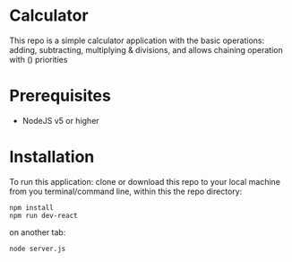 # Calculator

This repo is a simple calculator application with the basic operations: adding, subtracting, multiplying & divisions, and allows chaining operation with () priorities

# Prerequisites
- NodeJS v5 or higher 

# Installation

To run this application:
clone or download this repo to your local machine 
from you terminal/command line, within this the repo directory:
```
npm install
npm run dev-react
```
on another tab: 
```
node server.js
```


